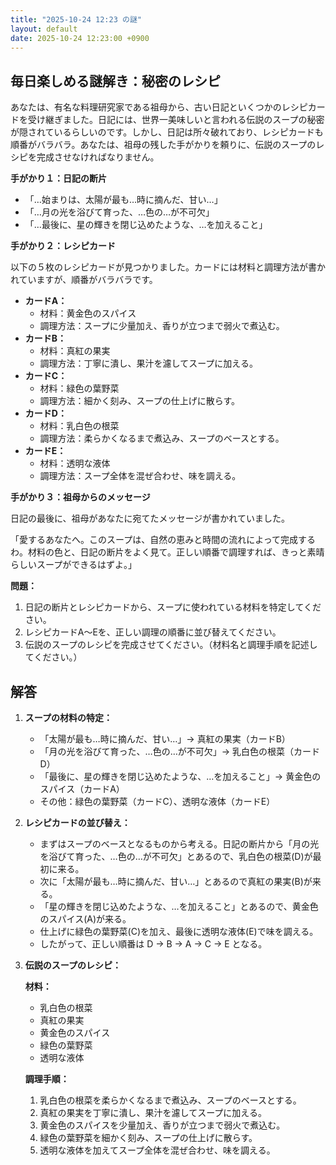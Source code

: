 ```yaml
---
title: "2025-10-24 12:23 の謎"
layout: default
date: 2025-10-24 12:23:00 +0900
---
```

## 毎日楽しめる謎解き：秘密のレシピ

あなたは、有名な料理研究家である祖母から、古い日記といくつかのレシピカードを受け継ぎました。日記には、世界一美味しいと言われる伝説のスープの秘密が隠されているらしいのです。しかし、日記は所々破れており、レシピカードも順番がバラバラ。あなたは、祖母の残した手がかりを頼りに、伝説のスープのレシピを完成させなければなりません。

**手がかり１：日記の断片**

*   「…始まりは、太陽が最も…時に摘んだ、甘い…」
*   「…月の光を浴びて育った、…色の…が不可欠」
*   「…最後に、星の輝きを閉じ込めたような、…を加えること」

**手がかり２：レシピカード**

以下の５枚のレシピカードが見つかりました。カードには材料と調理方法が書かれていますが、順番がバラバラです。

*   **カードA：**
    *   材料：黄金色のスパイス
    *   調理方法：スープに少量加え、香りが立つまで弱火で煮込む。
*   **カードB：**
    *   材料：真紅の果実
    *   調理方法：丁寧に潰し、果汁を濾してスープに加える。
*   **カードC：**
    *   材料：緑色の葉野菜
    *   調理方法：細かく刻み、スープの仕上げに散らす。
*   **カードD：**
    *   材料：乳白色の根菜
    *   調理方法：柔らかくなるまで煮込み、スープのベースとする。
*   **カードE：**
    *   材料：透明な液体
    *   調理方法：スープ全体を混ぜ合わせ、味を調える。

**手がかり３：祖母からのメッセージ**

日記の最後に、祖母があなたに宛てたメッセージが書かれていました。

「愛するあなたへ。このスープは、自然の恵みと時間の流れによって完成するわ。材料の色と、日記の断片をよく見て。正しい順番で調理すれば、きっと素晴らしいスープができるはずよ。」

**問題：**

1.  日記の断片とレシピカードから、スープに使われている材料を特定してください。
2.  レシピカードA～Eを、正しい調理の順番に並び替えてください。
3.  伝説のスープのレシピを完成させてください。（材料名と調理手順を記述してください。）

## 解答

1.  **スープの材料の特定：**
    *   「太陽が最も…時に摘んだ、甘い…」→ 真紅の果実（カードB）
    *   「月の光を浴びて育った、…色の…が不可欠」→ 乳白色の根菜（カードD）
    *   「最後に、星の輝きを閉じ込めたような、…を加えること」→ 黄金色のスパイス（カードA）
    *   その他：緑色の葉野菜（カードC）、透明な液体（カードE）

2.  **レシピカードの並び替え：**
    *   まずはスープのベースとなるものから考える。日記の断片から「月の光を浴びて育った、…色の…が不可欠」とあるので、乳白色の根菜(D)が最初に来る。
    *   次に「太陽が最も…時に摘んだ、甘い…」とあるので真紅の果実(B)が来る。
    *   「星の輝きを閉じ込めたような、…を加えること」とあるので、黄金色のスパイス(A)が来る。
    *   仕上げに緑色の葉野菜(C)を加え、最後に透明な液体(E)で味を調える。
    *   したがって、正しい順番は D → B → A → C → E となる。

3.  **伝説のスープのレシピ：**

    **材料：**

    *   乳白色の根菜
    *   真紅の果実
    *   黄金色のスパイス
    *   緑色の葉野菜
    *   透明な液体

    **調理手順：**

    1.  乳白色の根菜を柔らかくなるまで煮込み、スープのベースとする。
    2.  真紅の果実を丁寧に潰し、果汁を濾してスープに加える。
    3.  黄金色のスパイスを少量加え、香りが立つまで弱火で煮込む。
    4.  緑色の葉野菜を細かく刻み、スープの仕上げに散らす。
    5.  透明な液体を加えてスープ全体を混ぜ合わせ、味を調える。
